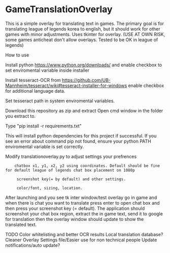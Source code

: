 # GameTranslationOverlay
This is a simple overlay for translating text in games. The primary goal is for translating league of legends korea to english, but it should work for other games with minor adjustments. 
Uses tkinter for overlay. (USE AT OWN RISK, some games anticheat don't allow overlays. Tested to be OK in league of legends)

How to use

Install python https://www.python.org/downloads/ and enable checkbox to set enviromental variable inside installer

Install tesseract-OCR from https://github.com/UB-Mannheim/tesseract/wiki#tesseract-installer-for-windows enable checkbox for additional language data. 

Set tesseract path in system enviromental variables.

Download this repository as zip and extract
Open cmd window in the folder you extract to.

Type "pip install -r requirements.txt"

This will install python dependencies for this project if successful. If you see an error about command pip not found, ensure your python PATH enviromental variable is set correctly.

Modify translationoverlay.py to adjust settings your prefrences 

        chatbox x1, y1, x2, y2 using coordinates. Default should be fine for default league of legends chat box placement on 1080p
  
         screenshot key(= by default) and other settings.
  
         color/font, sizing, location. 


After launching and you see tk inter window/test overlay go in game and when there is chat you want to translate press enter to open chat box and then press your screenshot key (= default). The application should screenshot your chat box region, extract the in game text, send it to google for translation then the overlay window should update to show the translated text. 


TODO
Color whitelisting and better OCR results
Local translation database?
Cleaner Overlay
Settings file/Easier use for non technical people
Update notifications/auto update?
